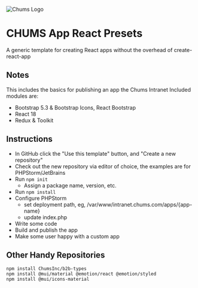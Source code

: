 ![Chums Logo](https://intranet.chums.com/images/chums/chums-badge-120x120.png)

# CHUMS App React Presets
A generic template for creating React apps without the overhead of create-react-app

## Notes
This includes the basics for publishing an app the Chums Intranet
Included modules are:
* Bootstrap 5.3 & Bootstrap Icons, React Bootstrap
* React 18
* Redux & Toolkit

## Instructions
* In GitHub click the "Use this template" button, and "Create a new repository"
* Check out the new repository via editor of choice, the examples are for PHPStorm/JetBrains
* Run ```npm init```
  * Assign a package name, version, etc.
* Run ```npm install```
* Configure PHPStorm
  * set deployment path, eg, /var/www/intranet.chums.com/apps/{app-name}
  * update index.php 
* Write some code
* Build and publish the app
* Make some user happy with a custom app

## Other Handy Repositories
```
npm install ChumsInc/b2b-types
npm install @mui/material @emotion/react @emotion/styled
npm install @mui/icons-material
```
